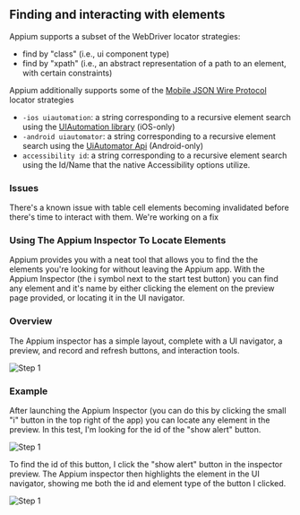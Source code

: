 ## Finding and interacting with elements

Appium supports a subset of the WebDriver locator strategies:

* find by "class" (i.e., ui component type)
* find by "xpath" (i.e., an abstract representation of a path to an element,
with certain constraints)

Appium additionally supports some of the [Mobile JSON Wire Protocol](https://github.com/SeleniumHQ/mobile-spec/blob/master/spec-draft.md) locator strategies

* `-ios uiautomation`: a string corresponding to a recursive element search
using the [UIAutomation library](ios_predicate.md) (iOS-only)
* `-android uiautomator`: a string corresponding to a recursive element
search using the [UiAutomator Api](uiautomator_uiselector.md) (Android-only)
* `accessibility id`: a string corresponding to a recursive element search
using the Id/Name that the native Accessibility options utilize.

### Issues

There's a known issue with table cell elements becoming invalidated before
there's time to interact with them. We're working on a fix

### Using The Appium Inspector To Locate Elements

Appium provides you with a neat tool that allows you to find the the elements
you're looking for without leaving the Appium app. With the Appium Inspector
(the i symbol next to the start test button) you can find any element and
it's name by either clicking the element on the preview page provided,
or locating it in the UI navigator.

### Overview

The Appium inspector has a simple layout, complete with a UI navigator,
a preview, and record and refresh buttons, and interaction tools.

![Step 1](https://raw.github.com/appium/appium/master/assets/InspectorImages/Overview.png)

### Example

After launching the Appium Inspector (you can do this by clicking the small
"i" button in the top right of the app) you can locate any element in the
preview. In this test, I'm looking for the id of the "show alert" button.

![Step 1](https://raw.github.com/appium/appium/master/assets/InspectorImages/Step1.png)

To find the id of this button, I click the "show alert" button in the
inspector preview. The Appium inspector then highlights the element in the UI
navigator, showing me both the id and element type of the button I clicked.

![Step 1](https://raw.github.com/appium/appium/master/assets/InspectorImages/Step2.png)
